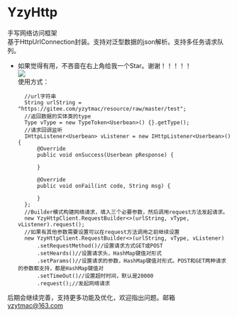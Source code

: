 # YzyHttp
手写网络访问框架  
基于HttpUrlConnection封装。支持对泛型数据的json解析。支持多任务请求队列。  
- 如果觉得有用，不吝啬在右上角给我一个Star。谢谢！！！！！  
![](https://raw.githubusercontent.com/yzytmac/yzytmac.github.io/master/images/star.png)  
使用方式：  

        //url字符串
        String urlString = "https://gitee.com/yzytmac/resource/raw/master/test";
        //返回数据的实体类的type
        Type vType = new TypeToken<Userbean>() {}.getType();
        //请求回调监听
        IHttpListener<Userbean> vListener = new IHttpListener<Userbean>() {
            @Override
            public void onSuccess(Userbean pResponse) {
                
            }

            @Override
            public void onFail(int code, String msg) {

            }
        };
        //Builder模式构建网络请求，填入三个必要参数，然后调用request方法发起请求。
        new YzyHttpClient.RequestBuilder<>(urlString, vType, vListener).request();
        //如果有其他参数需要设置可以在request方法调用之前继续设置
        new YzyHttpClient.RequestBuilder<>(urlString, vType, vListener)
            .setRequestMethod()//设置请求方式GET或POST
            .setHeards()//设置请求头，HashMap键值对形式
            .setParams()//设置请求的参数，HashMap键值对形式。POST和GET两种请求的参数都支持，都是HashMap键值对
            .setTimeOut()//设置超时时间，默认是20000
            .request();//发起网络请求  
后期会继续完善，支持更多功能及优化，欢迎指出问题。邮箱 yzytmac@163.com   



